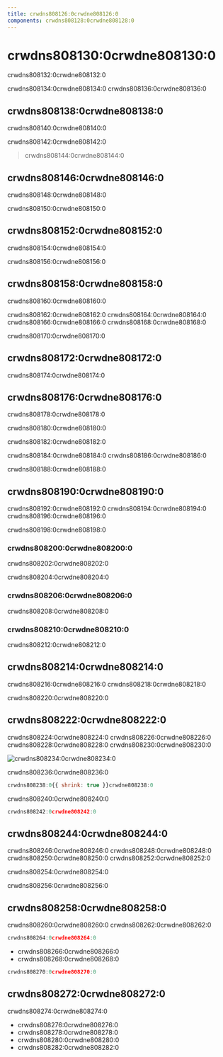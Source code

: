 ```yaml
---
title: crwdns808126:0crwdne808126:0
components: crwdns808128:0crwdne808128:0
---
```

# crwdns808130:0crwdne808130:0

<p class="description">crwdns808132:0crwdne808132:0</p>

crwdns808134:0crwdne808134:0 crwdns808136:0crwdne808136:0

## crwdns808138:0crwdne808138:0

crwdns808140:0crwdne808140:0

crwdns808142:0crwdne808142:0

> crwdns808144:0crwdne808144:0

## crwdns808146:0crwdne808146:0

crwdns808148:0crwdne808148:0

crwdns808150:0crwdne808150:0

## crwdns808152:0crwdne808152:0

crwdns808154:0crwdne808154:0

crwdns808156:0crwdne808156:0

## crwdns808158:0crwdne808158:0

crwdns808160:0crwdne808160:0

crwdns808162:0crwdne808162:0 crwdns808164:0crwdne808164:0 crwdns808166:0crwdne808166:0 crwdns808168:0crwdne808168:0

crwdns808170:0crwdne808170:0

## crwdns808172:0crwdne808172:0

crwdns808174:0crwdne808174:0

## crwdns808176:0crwdne808176:0

crwdns808178:0crwdne808178:0

crwdns808180:0crwdne808180:0

crwdns808182:0crwdne808182:0

crwdns808184:0crwdne808184:0 crwdns808186:0crwdne808186:0

crwdns808188:0crwdne808188:0

## crwdns808190:0crwdne808190:0

crwdns808192:0crwdne808192:0 crwdns808194:0crwdne808194:0 crwdns808196:0crwdne808196:0

crwdns808198:0crwdne808198:0

### crwdns808200:0crwdne808200:0

crwdns808202:0crwdne808202:0

crwdns808204:0crwdne808204:0

### crwdns808206:0crwdne808206:0

crwdns808208:0crwdne808208:0

### crwdns808210:0crwdne808210:0

crwdns808212:0crwdne808212:0

## crwdns808214:0crwdne808214:0

crwdns808216:0crwdne808216:0 crwdns808218:0crwdne808218:0

crwdns808220:0crwdne808220:0

## crwdns808222:0crwdne808222:0

crwdns808224:0crwdne808224:0 crwdns808226:0crwdne808226:0 crwdns808228:0crwdne808228:0 crwdns808230:0crwdne808230:0

![crwdns808234:0crwdne808234:0](crwdns808232:0crwdne808232:0)

crwdns808236:0crwdne808236:0

```jsx
crwdns808238:0{{ shrink: true }}crwdne808238:0
```

crwdns808240:0crwdne808240:0

```jsx
crwdns808242:0crwdne808242:0
```

## crwdns808244:0crwdne808244:0

crwdns808246:0crwdne808246:0 crwdns808248:0crwdne808248:0 crwdns808250:0crwdne808250:0 crwdns808252:0crwdne808252:0

crwdns808254:0crwdne808254:0

crwdns808256:0crwdne808256:0

## crwdns808258:0crwdne808258:0

crwdns808260:0crwdne808260:0 crwdns808262:0crwdne808262:0

```jsx
crwdns808264:0crwdne808264:0
```

- crwdns808266:0crwdne808266:0
- crwdns808268:0crwdne808268:0

```jsx
crwdns808270:0crwdne808270:0
```

## crwdns808272:0crwdne808272:0

crwdns808274:0crwdne808274:0

- crwdns808276:0crwdne808276:0
- crwdns808278:0crwdne808278:0
- crwdns808280:0crwdne808280:0
- crwdns808282:0crwdne808282:0